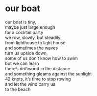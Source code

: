 # our boat

our boat is tiny,<br/>
maybe just large enough<br/>
for a cocktail party<br/>
we row, slowly, but steadily<br/>
from lighthouse to light house<br/>
and sometimes the waves<br/> 
turn us upside down,<br/>
some of us don’t know how to swim<br/>
but we can learn<br/>
there’s driftwood in the distance<br/>
and something gleams against the sunlight<br/>
42 knots, it’s time to stop rowing<br/>
and let the wind carry us<br/>
to the beach<br/>